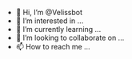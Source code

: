 - 👋 Hi, I’m @Velissbot
- 👀 I’m interested in ...
- 🌱 I’m currently learning ...
- 💞️ I’m looking to collaborate on ...
- 📫 How to reach me ...

<!---
Velissbot/Velissbot is a ✨ special ✨ repository because its `README.md` (this file) appears on your GitHub profile.
You can click the Preview link to take a look at your changes.
--->
